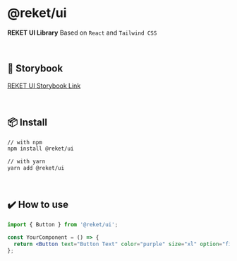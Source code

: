# @reket/ui

<strong>REKET UI Library</strong> Based on `React` and `Tailwind CSS`

<br />

## 📒 Storybook

<a href="https://gcandcompany.github.io/reket-ui/">REKET UI Storybook Link</a>

<br />

## 📦 Install

```sh
// with npm
npm install @reket/ui

// with yarn
yarn add @reket/ui
```

<br />

## ✔️ How to use

```jsx
import { Button } from '@reket/ui';

const YourComponent = () => {
  return <Button text="Button Text" color="purple" size="xl" option="filled" />;
};
```
